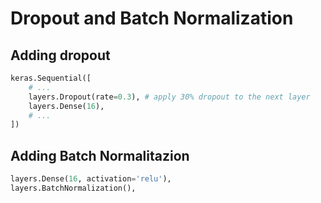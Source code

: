 # Dropout and Batch Normalization

## Adding dropout
```python
keras.Sequential([
    # ...
    layers.Dropout(rate=0.3), # apply 30% dropout to the next layer
    layers.Dense(16),
    # ...
])
```

## Adding Batch Normalitazion

```python
layers.Dense(16, activation='relu'),
layers.BatchNormalization(),
```